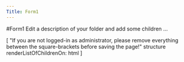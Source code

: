 ```yaml
---
Title: Form1
---
```

#Form1
Edit a description of your folder and add some children ...

[ "If you are not logged-in as administrator, please remove everything between the square-brackets before saving the page!"
structure renderListOfChildrenOn: html ]
